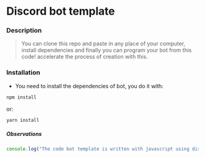 # Discord bot template

### Description

 > You can clone this repo and paste in any place of your computer, install dependencies and finally you can program your bot from this code! accelerate the process of creation with this.

 ### Installation

 - You need to install the dependencies of bot, you do it with:

 ```bash
npm install
 ```

or:

```bash
yarn install
 ```

##### Observations
```js
console.log("The code bot template is written with javascript using discord.js main library && the bot is for discord, of course");
```